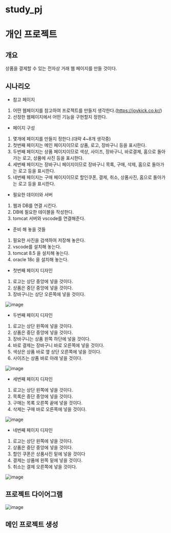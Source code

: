 # study_pj
# 개인 프로젝트
## 개요
상품을 결제할 수 있는 전자상 거래 웹 페이지를 만들 것이다.
## 시나리오
- 참고 페이지
1. 어떤 웹페이지를 참고하여 프로젝트를 만들지 생각한다.(https://joykick.co.kr/)
2. 선정한 웹페이지에서 어떤 기능을 구현할지 정한다.

- 페이지 구성
1. 몇개에 페이지를 만들지 정한다.(대략 4~8개 생각중)
2. 첫번째 페이지는 메인 페이지이므로 상품, 로고, 장바구니 등을 표시한다.
3. 두번째 페이지는 상품 페이지이므로 색상, 사이즈, 장바구니, 바로결제, 홈으로 돌아가는 로고, 상품에 사진 등을 표시한다.
4. 세번째 페이지는 장바구니 페이지이므로 장바구니 목록, 구매, 삭제, 홈으로 돌아가는 로고 등을 표시한다.
5. 네번째 페이지는 구매 페이지이므로 할인쿠폰, 결제, 취소, 상품사진, 홈으로 돌아가는 로고 등을 표시한다.

- 필요한 데이터와 서버
1. 웹과 DB를 연결 시킨다.
2. DB에 필요한 테이블을 작성한다.
3. tomcat 서버와 vscode를 연결해준다.

- 준비 해 놓을 것들
1. 필요한 사진을 검색하여 저장해 놓은다.
2. vscode를 설치해 놓는다.
3. tomcat 8.5 을 설치해 놓는다.
4. oracle 18c 을 설치해 놓는다.


- 첫번째 페이지 디자인
1. 로고는 상단 중앙에 넣을 것이다.
2. 상품은 중단 중앙에 넣을 것이다.
3. 장바구니는 상단 오른쪽에 넣을 것이다.

![image](https://github.com/hsy0511/study_pj/assets/104752580/b73d3f44-b0e8-4eb0-b1dc-b51276d2bb37)

- 두번째 페이지 디자인
1. 로고는 상단 왼쪽에 넣을 것이다.
2. 상품은 중단 중앙에 넣을 것이다.
3. 장바구니는 상품 왼쪽 하단에 넣을 것이다.
4. 바로 결제는 장바구니 바로 오른쪽에 넣을 것이다.
5. 색상은 상품 바로 옆 상단 오른쪽에 넣을 것이다.
6. 사이즈는 상품 바로 아래 넣을 것이다.

![image](https://github.com/hsy0511/study_pj/assets/104752580/936c21ba-f33e-4a08-842b-a99148e2c0bc)

- 세번째 페이지 디자인
1. 로고는 상단 왼쪽에 넣을 것이다.
2. 목록은 중단 중앙에 넣을 것이다.
3. 구매는 목록 오른쪽 끝에 넣을 것이다.
4. 삭제는 구매 바로 오른쪽에 넣을 것이다.

![image](https://github.com/hsy0511/study_pj/assets/104752580/915399c0-448a-4d2f-ad22-9ac792787d1a)

- 네번째 페이지 디자인
1. 로고는 상단 왼쪽에 넣을 것이다.
2. 상품은 중단 중앙에 넣을 것이다.
3. 할인 쿠폰은 상품사진 밑에 넣을 것이다
4. 결제는 상품에 왼쪽 밑에 넣을 것이다.
5. 취소는 결제 오른쪽에 넣을 것이다.

![image](https://github.com/hsy0511/study_pj/assets/104752580/728f6507-9140-4d82-8b58-1983d4aec416)

## 프로젝트 다이어그램
![image](https://github.com/hsy0511/study_pj/assets/104752580/334e2595-0cf8-4f05-a85d-3a31c0f26e7e)



## 메인 프로젝트 생성
